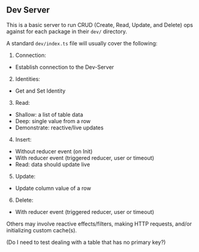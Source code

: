 ## Dev Server

This is a basic server to run CRUD (Create, Read, Update, and Delete) ops against for each package in their `dev/` directory.

A standard `dev/index.ts` file will usually cover the following:

1. Connection:
  - Establish connection to the Dev-Server

2. Identities:
  - Get and Set Identity

3. Read:
  - Shallow: a list of table data
  - Deep: single value from a row
  - Demonstrate: reactive/live updates

4. Insert:
  - Without reducer event (on Init)
  - With reducer event (triggered reducer, user or timeout)
  - Read: data should update live

5. Update:
  - Update column value of a row

6. Delete:
  - With reducer event (triggered reducer, user or timeout)

Others may involve reactive effects/filters, making HTTP requests, and/or initializing custom cache(s).

(Do I need to test dealing with a table that has no primary key?)
